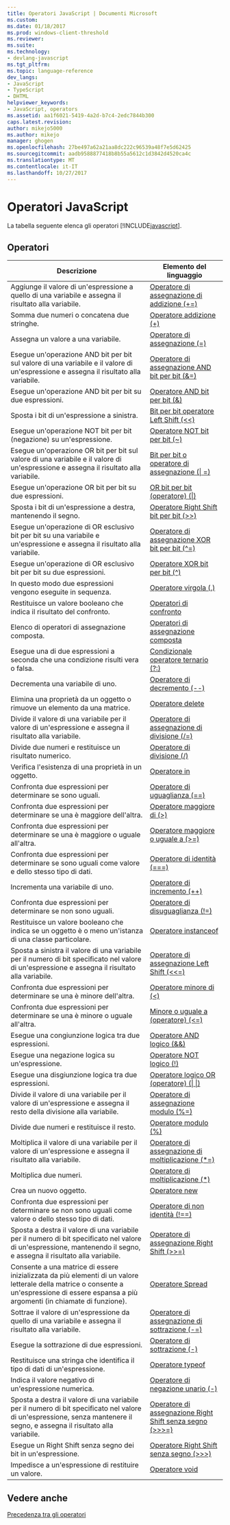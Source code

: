 ```yaml
---
title: Operatori JavaScript | Documenti Microsoft
ms.custom: 
ms.date: 01/18/2017
ms.prod: windows-client-threshold
ms.reviewer: 
ms.suite: 
ms.technology:
- devlang-javascript
ms.tgt_pltfrm: 
ms.topic: language-reference
dev_langs:
- JavaScript
- TypeScript
- DHTML
helpviewer_keywords:
- JavaScript, operators
ms.assetid: aa1f6021-5419-4a2d-b7c4-2edc7844b300
caps.latest.revision: 
author: mikejo5000
ms.author: mikejo
manager: ghogen
ms.openlocfilehash: 27be497a62a21aa8dc222c96539a48f7e5d62425
ms.sourcegitcommit: aadb9588877418b8b55a5612c1d3842d4520ca4c
ms.translationtype: MT
ms.contentlocale: it-IT
ms.lasthandoff: 10/27/2017
---
```

# <a name="javascript-operators"></a>Operatori JavaScript
La tabella seguente elenca gli operatori [!INCLUDE[javascript](../../javascript/includes/javascript-md.md)].  
  
## <a name="operators"></a>Operatori  
  
|Descrizione|Elemento del linguaggio|  
|-----------------|----------------------|  
|Aggiunge il valore di un'espressione a quello di una variabile e assegna il risultato alla variabile.|[Operatore di assegnazione di addizione (+=)](../../javascript/reference/addition-assignment-operator-decrement-equal-javascript.md)|  
|Somma due numeri o concatena due stringhe.|[Operatore addizione (+)](../../javascript/reference/addition-operator-decrement-javascript.md)|  
|Assegna un valore a una variabile.|[Operatore di assegnazione (=)](../../javascript/reference/assignment-operator-decrement-equal-javascript.md)|  
|Esegue un'operazione AND bit per bit sul valore di una variabile e il valore di un'espressione e assegna il risultato alla variabile.|[Operatore di assegnazione AND bit per bit (&=)](../../javascript/reference/bitwise-and-assignment-operator-decrement-equal-javascript.md)|  
|Esegue un'operazione AND bit per bit su due espressioni.|[Operatore AND bit per bit (&)](../../javascript/reference/bitwise-and-operator-decrement-javascript.md)|  
|Sposta i bit di un'espressione a sinistra.|[Bit per bit operatore Left Shift (<\<)](../../javascript/reference/bitwise-left-shift-operator-decrement-javascript.md)|  
|Esegue un'operazione NOT bit per bit (negazione) su un'espressione.|[Operatore NOT bit per bit (~)](../../javascript/reference/bitwise-not-operator-decrement-tilde-javascript.md)|  
|Esegue un'operazione OR bit per bit sul valore di una variabile e il valore di un'espressione e assegna il risultato alla variabile.|[Bit per bit o operatore di assegnazione (&#124; =)](../../javascript/reference/bitwise-or-assignment-operator-decrement-equal-javascript.md)|  
|Esegue un'operazione OR bit per bit su due espressioni.|[OR bit per bit (operatore) (&#124;)](../../javascript/reference/bitwise-or-operator-decrement-javascript.md)|  
|Sposta i bit di un'espressione a destra, mantenendo il segno.|[Operatore Right Shift bit per bit (>>)](../../javascript/reference/bitwise-right-shift-operator-decrement-javascript.md)|  
|Esegue un'operazione di OR esclusivo bit per bit su una variabile e un'espressione e assegna il risultato alla variabile.|[Operatore di assegnazione XOR bit per bit (^=)](../../javascript/reference/bitwise-xor-assignment-operator-decrement-hat-equal-javascript.md)|  
|Esegue un'operazione di OR esclusivo bit per bit su due espressioni.|[Operatore XOR bit per bit (^)](../../javascript/reference/bitwise-xor-operator-decrement-hat-javascript.md)|  
|In questo modo due espressioni vengono eseguite in sequenza.|[Operatore virgola (,)](../../javascript/reference/comma-operator-decrement-javascript.md)|  
|Restituisce un valore booleano che indica il risultato del confronto.|[Operatori di confronto](../../javascript/reference/comparison-operators-javascript.md)|  
|Elenco di operatori di assegnazione composta.|[Operatori di assegnazione composta](../../javascript/reference/compound-assignment-operators-javascript.md)|  
|Esegue una di due espressioni a seconda che una condizione risulti vera o falsa.|[Condizionale operatore ternario (?:)](../../javascript/reference/conditional-ternary-operator-decrement-javascript.md)|  
|Decrementa una variabile di uno.|[Operatore di decremento (--)](../../javascript/reference/increment-and-decrement-operators-javascript.md)|  
|Elimina una proprietà da un oggetto o rimuove un elemento da una matrice.|[Operatore delete](../../javascript/reference/delete-operator-decrementjavascript.md)|  
|Divide il valore di una variabile per il valore di un'espressione e assegna il risultato alla variabile.|[Operatore di assegnazione di divisione (/=)](../../javascript/reference/division-assignment-operator-decrement-equal-javascript.md)|  
|Divide due numeri e restituisce un risultato numerico.|[Operatore di divisione (/)](../../javascript/reference/division-operator-decrement-javascript.md)|  
|Verifica l'esistenza di una proprietà in un oggetto.|[Operatore in](../../javascript/reference/in-operator-decrementjavascript.md)|  
|Confronta due espressioni per determinare se sono uguali.|[Operatore di uguaglianza (==)](../../javascript/reference/comparison-operators-javascript.md)|  
|Confronta due espressioni per determinare se una è maggiore dell'altra.|[Operatore maggiore di (>)](../../javascript/reference/comparison-operators-javascript.md)|  
|Confronta due espressioni per determinare se una è maggiore o uguale all'altra.|[Operatore maggiore o uguale a (>=)](../../javascript/reference/comparison-operators-javascript.md)|  
|Confronta due espressioni per determinare se sono uguali come valore e dello stesso tipo di dati.|[Operatore di identità (===)](../../javascript/reference/comparison-operators-javascript.md)|  
|Incrementa una variabile di uno.|[Operatore di incremento (++)](../../javascript/reference/increment-and-decrement-operators-javascript.md)|  
|Confronta due espressioni per determinare se non sono uguali.|[Operatore di disuguaglianza (!=)](../../javascript/reference/comparison-operators-javascript.md)|  
|Restituisce un valore booleano che indica se un oggetto è o meno un'istanza di una classe particolare.|[Operatore instanceof](../../javascript/reference/instanceof-operator-decrementjavascript.md)|  
|Sposta a sinistra il valore di una variabile per il numero di bit specificato nel valore di un'espressione e assegna il risultato alla variabile.|[Operatore di assegnazione Left Shift (<<=)](../../javascript/reference/left-shift-assignment-operator-decrement-equal-javascript.md)|  
|Confronta due espressioni per determinare se una è minore dell'altra.|[Operatore minore di (<)](../../javascript/reference/comparison-operators-javascript.md)|  
|Confronta due espressioni per determinare se una è minore o uguale all'altra.|[Minore o uguale a (operatore) (\<=)](../../javascript/reference/comparison-operators-javascript.md)|  
|Esegue una congiunzione logica tra due espressioni.|[Operatore AND logico (&&)](../../javascript/reference/logical-and-operator-decrement-javascript.md)|  
|Esegue una negazione logica su un'espressione.|[Operatore NOT logico (!)](../../javascript/reference/logical-not-operator-decrement-exclpt-javascript.md)|  
|Esegue una disgiunzione logica tra due espressioni.|[Operatore logico OR (operatore) (&#124; &#124;)](../../javascript/reference/logical-or-operator-decrement-javascript.md)|  
|Divide il valore di una variabile per il valore di un'espressione e assegna il resto della divisione alla variabile.|[Operatore di assegnazione modulo (%=)](../../javascript/reference/modulus-assignment-operator-decrement-javascript.md)|  
|Divide due numeri e restituisce il resto.|[Operatore modulo (%)](../../javascript/reference/modulus-operator-decrementjavascript.md)|  
|Moltiplica il valore di una variabile per il valore di un'espressione e assegna il risultato alla variabile.|[Operatore di assegnazione di moltiplicazione (*=)](../../javascript/reference/multiplication-assignment-operator-decrement-equal-javascript.md)|  
|Moltiplica due numeri.|[Operatore di moltiplicazione (*)](../../javascript/reference/multiplication-operator-decrement-javascript.md)|  
|Crea un nuovo oggetto.|[Operatore new](../../javascript/reference/new-operator-decrementjavascript.md)|  
|Confronta due espressioni per determinare se non sono uguali come valore o dello stesso tipo di dati.|[Operatore di non identità (!==)](../../javascript/reference/comparison-operators-javascript.md)|  
|Sposta a destra il valore di una variabile per il numero di bit specificato nel valore di un'espressione, mantenendo il segno, e assegna il risultato alla variabile.|[Operatore di assegnazione Right Shift (>>=)](../../javascript/reference/right-shift-assignment-operator-decrement-equal-javascript.md)|  
|Consente a una matrice di essere inizializzata da più elementi di un valore letterale della matrice o consente a un'espressione di essere espansa a più argomenti (in chiamate di funzione).|[Operatore Spread](../../javascript/reference/spread-operator-decrement-dot-dot-dot-javascript.md)|  
|Sottrae il valore di un'espressione da quello di una variabile e assegna il risultato alla variabile.|[Operatore di assegnazione di sottrazione (-=)](../../javascript/reference/subtraction-assignment-operator-decrement-equal-javascript.md)|  
|Esegue la sottrazione di due espressioni.|[Operatore di sottrazione (-)](../../javascript/reference/subtraction-operator-decrement-javascript.md)|  
|Restituisce una stringa che identifica il tipo di dati di un'espressione.|[Operatore typeof](../../javascript/reference/typeof-operator-decrementjavascript.md)|  
|Indica il valore negativo di un'espressione numerica.|[Operatore di negazione unario (-)](../../javascript/reference/subtraction-operator-decrement-javascript.md)|  
|Sposta a destra il valore di una variabile per il numero di bit specificato nel valore di un'espressione, senza mantenere il segno, e assegna il risultato alla variabile.|[Operatore di assegnazione Right Shift senza segno (>>>=)](../../javascript/reference/unsigned-right-shift-assignment-operator-decrement-equal-javascript.md)|  
|Esegue un Right Shift senza segno dei bit in un'espressione.|[Operatore Right Shift senza segno (>>>)](../../javascript/reference/unsigned-right-shift-operator-decrement-javascript.md)|  
|Impedisce a un'espressione di restituire un valore.|[Operatore void](../../javascript/reference/void-operator-decrementjavascript.md)|  
  
## <a name="see-also"></a>Vedere anche  
 [Precedenza tra gli operatori](../../javascript/operator-subtractprecedence-javascript.md)